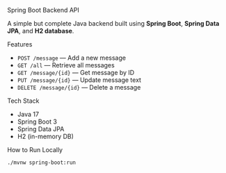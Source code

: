 Spring Boot Backend API

A simple but complete Java backend built using **Spring Boot**, **Spring Data JPA**, and **H2 database**.

Features
- `POST /message` — Add a new message
- `GET /all` — Retrieve all messages
- `GET /message/{id}` — Get message by ID
- `PUT /message/{id}` — Update message text
- `DELETE /message/{id}` — Delete a message

Tech Stack
- Java 17
- Spring Boot 3
- Spring Data JPA
- H2 (in-memory DB)

How to Run Locally

```bash
./mvnw spring-boot:run
